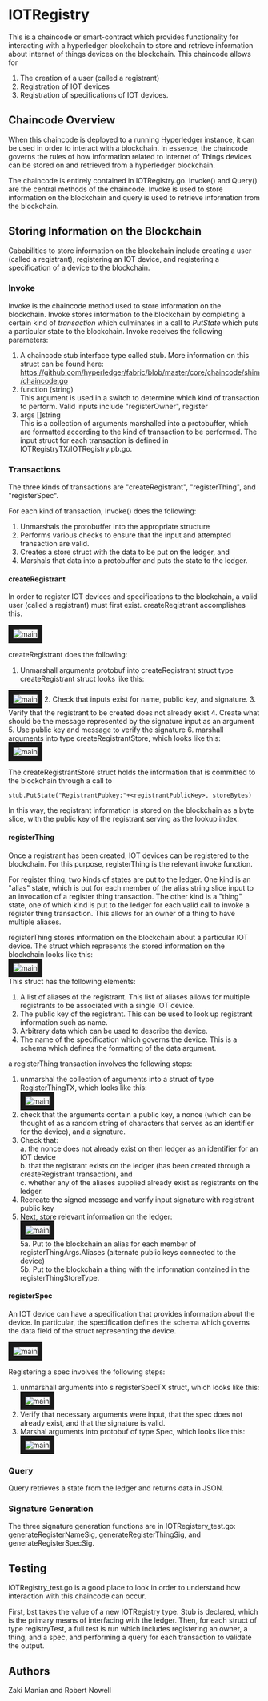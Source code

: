 # IOTRegistry

This is a chaincode or smart-contract which provides functionality for interacting with a hyperledger blockchain to store and retrieve information about internet of things devices on the blockchain. This chaincode allows for 
1. The creation of a user (called a registrant)
2. Registration of IOT devices
3. Registration of specifications of IOT devices.  


## Chaincode Overview

When this chaincode is deployed to a running Hyperledger instance, it can be used in order to interact with a blockchain. In essence, the chaincode governs the rules of how information related to Internet of Things devices can be stored on and retrieved from a hyperledger blockchain.  
  
The chaincode is entirely contained in IOTRegistry.go. Invoke() and Query() are the central methods of the chaincode. Invoke is used to store information on the blockchain and query is used to retrieve information from the blockchain.  

## Storing Information on the Blockchain

Cababilities to store information on the blockchain include creating a user (called a registrant), registering an IOT device, and registering a specification of a device to the blockchain.  

### Invoke

Invoke is the chaincode method used to store information on the blockchain. Invoke stores information to the blockchain by completing a certain kind of *transaction* which culminates in a call to *PutState* which puts a particular state to the blockchain. Invoke receives the following parameters:
1. A chaincode stub interface type called stub. More information on this struct can be found here: https://github.com/hyperledger/fabric/blob/master/core/chaincode/shim/chaincode.go
2. function (string)  
This argument is used in a switch to determine which kind of transaction to perform. Valid inputs include "registerOwner", register  
3. args []string  
This is a collection of arguments marshalled into a protobuffer, which are formatted according to the kind of transaction to be performed. The input struct for each transaction is defined in IOTRegistryTX/IOTRegistry.pb.go.  

### Transactions
The three kinds of transactions are "createRegistrant", "registerThing", and "registerSpec".  

For each kind of transaction, Invoke() does the following:  
1. Unmarshals the protobuffer into the appropriate structure  
2. Performs various checks to ensure that the input and attempted transaction are valid.  
3. Creates a store struct with the data to be put on the ledger, and  
4. Marshals that data into a protobuffer and puts the state to the ledger.  

#### createRegistrant
In order to register IOT devices and specifications to the blockchain, a valid user (called a registrant) must first exist. createRegistrant accomplishes this.    

<img src="https://github.com/Trusted-IoT-Alliance/IOTRegistry/blob/master/images/createRegistrant.png" 
alt="main" border="10"/>

createRegistrant does the following:
1. Unmarshall arguments protobuf into createRegistrant struct type
	createRegistrant struct looks like this:  

<img src="https://github.com/Trusted-IoT-Alliance/IOTRegistry/blob/master/images/createRegistrantTX.png" 
alt="main" border="10"/>
2. Check that inputs exist for name, public key, and signature.
3. Verify that the registrant to be created does not already exist
4. Create what should be the message represented by the signature input as an argument
5. Use public key and message to verify the signature
6. marshall arguments into type createRegistrantStore, which looks like this:  
<img src="https://github.com/Trusted-IoT-Alliance/IOTRegistry/blob/master/images/createRegistrantStore.png" 
alt="main" border="10"/>  

The createRegistrantStore struct holds the information that is committed to the blockchain through a call to 
```
stub.PutState("RegistrantPubkey:"+<registrantPublicKey>, storeBytes)
```
In this way, the registrant information is stored on the blockchain as a byte slice, with the public key of the registrant serving as the lookup index.  

#### registerThing

Once a registrant has been created, IOT devices can be registered to the blockchain. For this purpose, registerThing is the relevant invoke function.

For register thing, two kinds of states are put to the ledger. One kind is an "alias" state, which  is put for each member of the alias string slice input to an invocation of a register thing transaction. The other kind is a "thing" state, one of which kind is put to the ledger for each valid call to invoke  a register thing transaction. This allows for an owner of a thing to have multiple aliases.  

registerThing stores information on the blockchain about a particular IOT device. The struct which represents the stored information on the blockchain looks like this:  
<img src="https://github.com/Trusted-IoT-Alliance/IOTRegistry/blob/master/images/registerThingStore.png" 
alt="main" border="10"/>  
This struct has the following elements:
1. A list of aliases of the registrant. This list of aliases allows for multiple registrants to be associated with a single IOT device.
2. The public key of the registrant. This can be used to look up registrant information such as name.
3. Arbitrary data which can be used to describe the device.
4. The name of the specification which governs the device. This is a schema which defines the formatting of the data argument.

a registerThing transaction involves the following steps:
1. unmarshal the collection of arguments into a struct of type RegisterThingTX, which looks like this:  
<img src="https://github.com/Trusted-IoT-Alliance/IOTRegistry/blob/master/images/registerThingTX.png" 
alt="main" border="10"/>  
2. check that the arguments contain a public key, a nonce (which can be thought of as a random string of characters that serves as an identifier for the device), and a signature.
3. Check that:  
	a. the nonce does not already exist on then ledger as an identifier for an IOT device  
	b. that the registrant exists on the ledger (has been created through a createRegistrant transaction), and  
	c. whether any of the aliases supplied already exist as registrants on the ledger.
4. Recreate the signed message and verify input signature with registrant public key
5. Next, store relevant information on the ledger:  
<img src="https://github.com/Trusted-IoT-Alliance/IOTRegistry/blob/master/images/registerThingStates.png" 
alt="main" border="10"/>  
5a. Put to the blockchain an alias for each member of registerThingArgs.Aliases (alternate public keys connected to the device)  
5b. Put to the blockchain a thing with the information contained in the registerThingStoreType.


#### registerSpec

An IOT device can have a specification that provides information about the device. In particular, the specification defines the schema which governs the data field of the struct representing the device. 

<img src="https://github.com/Trusted-IoT-Alliance/IOTRegistry/blob/master/images/registerSpec.png" 
alt="main" border="10"/>  

Registering a spec involves the following steps:
1. unmarshall arguments into s registerSpecTX struct, which looks like this:
<img src="https://github.com/Trusted-IoT-Alliance/IOTRegistry/blob/master/images/registerSpecTX.png" 
alt="main" border="10"/>  
2. Verify that necessary arguments were input, that the spec does not already exist, and that the signature is valid.
3. Marshal arguments into protobuf of type Spec, which looks like this:
<img src="https://github.com/Trusted-IoT-Alliance/IOTRegistry/blob/master/images/registerSpecStore.png" 
alt="main" border="10"/>  

  
### Query
Query retrieves a state from the ledger and returns data in JSON.  
  
### Signature Generation
The three signature generation functions are in IOTRegistery_test.go:  
generateRegisterNameSig, generateRegisterThingSig, and generateRegisterSpecSig.  
  
## Testing
  
IOTRegistry_test.go is a good place to look in order to understand how interaction with this chaincode can occur.   
  
First, bst takes the value of a new IOTRegistry type. Stub is declared, which is the primary means of interfacing with the ledger. Then, for each struct of type registryTest, a full test is run which includes registering an owner, a thing, and a spec, and performing a query for each transaction to validate the output.  
  

## Authors

Zaki Manian and Robert Nowell

 


 
